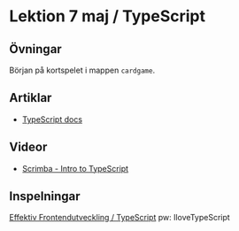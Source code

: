 # Lektion 7 maj / TypeScript

## Övningar
Början på kortspelet i mappen ```cardgame```.

## Artiklar
- [TypeScript docs](https://www.typescriptlang.org/)

## Videor
- [Scrimba - Intro to TypeScript](https://scrimba.com/learn/intrototypescript)

## Inspelningar
[Effektiv Frontendutveckling / TypeScript](https://vimeo.com/546415774)
pw: IloveTypeScript